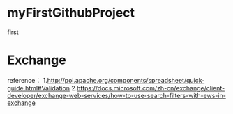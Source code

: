 # myFirstGithubProject
first
# Exchange
reference：
1.http://poi.apache.org/components/spreadsheet/quick-guide.html#Validation
2.https://docs.microsoft.com/zh-cn/exchange/client-developer/exchange-web-services/how-to-use-search-filters-with-ews-in-exchange
